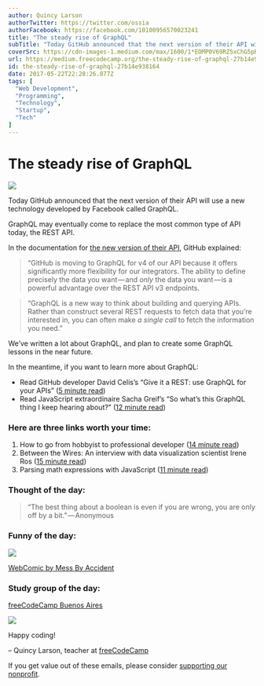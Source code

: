 ```yaml
---
author: Quincy Larson
authorTwitter: https://twitter.com/ossia
authorFacebook: https://facebook.com/10100956570023241
title: "The steady rise of GraphQL"
subTitle: "Today GitHub announced that the next version of their API will use a new technology developed by Facebook called GraphQL...."
coverSrc: https://cdn-images-1.medium.com/max/1600/1*EOMP0V69RZ5xChG5pRoFyA.png
url: https://medium.freecodecamp.org/the-steady-rise-of-graphql-27b14e938164
id: the-steady-rise-of-graphql-27b14e938164
date: 2017-05-22T22:28:26.077Z
tags: [
  "Web Development",
  "Programming",
  "Technology",
  "Startup",
  "Tech"
]
---
```

# The steady rise of GraphQL



![](https://cdn-images-1.medium.com/max/1600/1*EOMP0V69RZ5xChG5pRoFyA.png)



Today GitHub announced that the next version of their API will use a new technology developed by Facebook called GraphQL.

GraphQL may eventually come to replace the most common type of API today, the REST API.

In the documentation for [the new version of their API](https://fcc.im/2qOBK97), GitHub explained:

> “GitHub is moving to GraphQL for v4 of our API because it offers significantly more flexibility for our integrators. The ability to define precisely the data you want — and _only_ the data you want — is a powerful advantage over the REST API v3 endpoints.

> “GraphQL is a new way to think about building and querying APIs. Rather than construct several REST requests to fetch data that you’re interested in, you can often make _a single call_ to fetch the information you need.”

We’ve written a lot about GraphQL, and plan to create some GraphQL lessons in the near future.

In the meantime, if you want to learn more about GraphQL:

*   Read GitHub developer David Celis’s “Give it a REST: use GraphQL for your APIs” ([5 minute read](https://fcc.im/2rMtF22))
*   Read JavaScript extraordinaire Sacha Greif’s “So what’s this GraphQL thing I keep hearing about?” ([12 minute read](http://bit.ly/2pqamdH))

### Here are three links worth your time:

1.  How to go from hobbyist to professional developer ([14 minute read](https://fcc.im/2r03UPp))
2.  Between the Wires: An interview with data visualization scientist Irene Ros ([15 minute read](https://fcc.im/2q4pemM))
3.  Parsing math expressions with JavaScript ([11 minute read](https://fcc.im/2qaDIh4))

### Thought of the day:

> “The best thing about a boolean is even if you are wrong, you are only off by a bit.” — Anonymous

### Funny of the day:



![](https://cdn-images-1.medium.com/max/1600/1*vme_yiQE1-Ms4uZDTQwu6g.jpeg)



[WebComic by Mess By Accident](https://fcc.im/2qISwpO)

### Study group of the day:

[freeCodeCamp Buenos Aires](http://bit.ly/2kKokrU)



![](https://cdn-images-1.medium.com/max/1600/1*tNUQQEGUnVMDAodcbFqoYA.jpeg)



Happy coding!

– Quincy Larson, teacher at [freeCodeCamp](http://bit.ly/2j7Q1dN)

If you get value out of these emails, please consider [supporting our nonprofit](http://bit.ly/donate-to-fcc).








